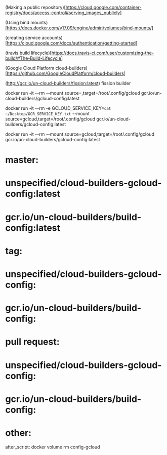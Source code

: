 (Making a public repository)[https://cloud.google.com/container-registry/docs/access-control#serving_images_publicly]

(Using bind mounts)[https://docs.docker.com/v17.09/engine/admin/volumes/bind-mounts/]

(creating service accounts)[https://cloud.google.com/docs/authentication/getting-started]

(travis build lifecycle)[https://docs.travis-ci.com/user/customizing-the-build/#The-Build-Lifecycle]

(Google Cloud Platform cloud-builders)[https://github.com/GoogleCloudPlatform/cloud-builders]

(http://gcr.io/un-cloud-builders/fission:latest) fission builder

docker run -it --rm --mount source=<volume>,target=/root/.config/gcloud gcr.io/un-cloud-builders/gcloud-config:latest


docker run -it --rm -e GCLOUD_SERVICE_KEY=`cat ~/Desktop/GCR_SERVICE_KEY.txt` --mount source=gcloud,target=/root/.config/gcloud gcr.io/un-cloud-builders/gcloud-config:latest

docker run -it --rm --mount source=gcloud,target=/root/.config/gcloud gcr.io/un-cloud-builders/gcloud-config:latest

  # master:
  #   unspecified/cloud-builders-gcloud-config:latest
  #   gcr.io/un-cloud-builders/build-config:latest
  # tag:
  #   unspecified/cloud-builders-gcloud-config:<tag>
  #   gcr.io/un-cloud-builders/build-config:<tag>
  # pull request:
  #   unspecified/cloud-builders-gcloud-config:<branch>
  #   gcr.io/un-cloud-builders/build-config:<branch>
  # other:

after_script:
  docker volume rm config-gcloud